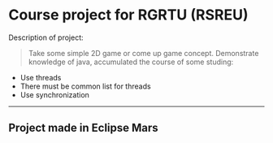 # Course project for RGRTU (RSREU)

Description of project:
> Take some simple 2D game or come up game concept.
> Demonstrate knowledge of java, accumulated the course of some studing:
  - Use threads
  - There must be common list for threads
  - Use synchronization
______
## Project made in Eclipse Mars
